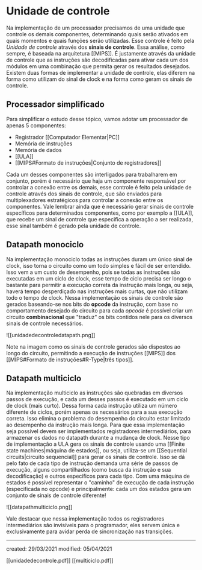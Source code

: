# Unidade de controle
Na implementação de um processador precisamos de uma unidade que controle os demais componentes, determinando quais serão ativados em quais momentos e quais funções serão utilizadas. Esse controle é feito pela *Unidade de controle* através dos **sinais de controle**.
Essa análise, como sempre, é baseada na arquitetura [[MIPS]]. É justamente através da unidade de controle que as instruções são decodificadas para ativar cada um dos módulos em uma combinação que permita gerar os resultados desejados.
Existem duas formas de implementar a unidade de controle, elas diferem na forma como utilizam do sinal de clock e na forma como geram os sinais de controle.

## Processador simplificado
Para simplificar o estudo desse tópico, vamos adotar um processador de apenas 5 componentes:
- Registrador [[Computador Elementar|PC]]
- Memória de instruções
- Memória de dados
- [[ULA]]
- [[MIPS#Formato de instruções|Conjunto de registradores]]

Cada um desses componentes são interligados para trabalharem em conjunto, porém é necessário que haja um componente responsável por controlar a conexão entre os demais, esse controle é feito pela unidade de controle através dos sinais de controle, que são enviados para multiplexadores estratégicos para controlar a conexão entre os componentes. Vale lembrar ainda que é necessário gerar sinais de controle específicos para determinados componentes, como por exemplo a [[ULA]], que recebe um sinal de controle que especifica a operação a ser realizada, esse sinal também é gerado pela unidade de controle.

## Datapath monociclo
Na implementação monociclo todas as instruções duram um único sinal de clock, isso torna o circuito como um todo simples e fácil de ser entendido. Isso vem a um custo de desempenho, pois se todas as instruções são executadas em um ciclo de clock, esse tempo de ciclo precisa ser longo o bastante para permitir a execução correta da instrução mais longa, ou seja, haverá tempo desperdiçado nas instruções mais curtas, que não utilizam todo o tempo de clock.
Nessa implementação os sinais de controle são gerados baseando-se nos bits do **opcode** da instrução, com base no comportamento desejado do circuito para cada *opcode* é possível criar um circuito **combinacional** que "traduz" os bits contidos nele para os diversos sinais de controle necessários.

![[unidadedecontroledatapath.png]]

Note na imagem como os sinais de controle gerados são dispostos ao longo do circuito, permitindo a execução de instruções [[MIPS]] dos [[MIPS#Formato de instruções#R-Type|três tipos]].

## Datapath multiciclo
Na implementação multiciclo as instruções são quebradas em diversos passos de execução, e cada um desses passos é executado em um ciclo de clock (mais curto). Dessa forma cada instrução utiliza um número diferente de ciclos, porém apenas os necessários para a sua execução correta. Isso elimina o problema do desempenho do circuito estar limitado ao desempenho da instrução mais longa.
Para que essa implementação seja possível devem ser implementados registradores intermediários, para armazenar os dados no datapath durante a mudança de clock.
Nesse tipo de implementação a ULA gera os sinais de controle usando uma [[Finite state machines|máquina de estados]], ou seja, utiliza-se um [[Sequential circuits|circuito sequencial]] para gerar os sinais de controle. Isso se dá pelo fato de cada tipo de instrução demanda uma série de passos de execução, alguns compartilhados (como busca da instrução e sua decodificação) e outros específicos para cada tipo. Com uma máquina de estados é possível representar o "caminho" de execução de cada instrução (especificada no opcode) e principalmente: cada um dos estados gera um conjunto de sinais de controle diferente!

![[datapathmulticiclo.png]]

Vale destacar que nessa implementação todos os registradores intermediários são invisíveis para o programador, eles servem única e exclusivamente para avidar perda de sincronização nas transições.

---

created: 29/03/2021
modified: 05/04/2021

[[unidadedecontrole.pdf]]
[[multiciclo.pdf]]
